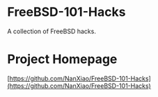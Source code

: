 # FreeBSD-101-Hacks
A collection of FreeBSD hacks.  
# Project Homepage  
[https://github.com/NanXiao/FreeBSD-101-Hacks](https://github.com/NanXiao/FreeBSD-101-Hacks)
